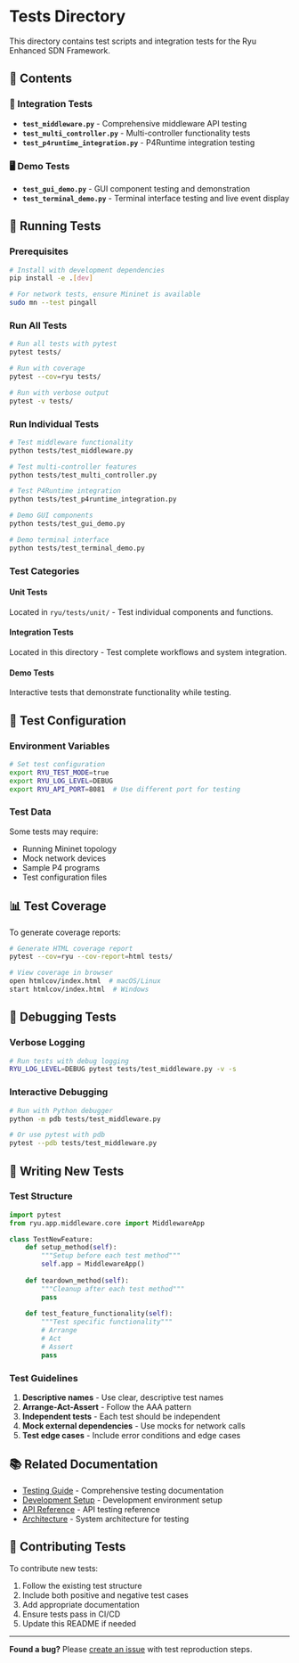 # Tests Directory

This directory contains test scripts and integration tests for the Ryu Enhanced SDN Framework.

## 📁 Contents

### 🧪 Integration Tests
- **`test_middleware.py`** - Comprehensive middleware API testing
- **`test_multi_controller.py`** - Multi-controller functionality tests
- **`test_p4runtime_integration.py`** - P4Runtime integration testing

### 🖥️ Demo Tests
- **`test_gui_demo.py`** - GUI component testing and demonstration
- **`test_terminal_demo.py`** - Terminal interface testing and live event display

## 🚀 Running Tests

### Prerequisites
```bash
# Install with development dependencies
pip install -e .[dev]

# For network tests, ensure Mininet is available
sudo mn --test pingall
```

### Run All Tests
```bash
# Run all tests with pytest
pytest tests/

# Run with coverage
pytest --cov=ryu tests/

# Run with verbose output
pytest -v tests/
```

### Run Individual Tests
```bash
# Test middleware functionality
python tests/test_middleware.py

# Test multi-controller features
python tests/test_multi_controller.py

# Test P4Runtime integration
python tests/test_p4runtime_integration.py

# Demo GUI components
python tests/test_gui_demo.py

# Demo terminal interface
python tests/test_terminal_demo.py
```

### Test Categories

#### Unit Tests
Located in `ryu/tests/unit/` - Test individual components and functions.

#### Integration Tests
Located in this directory - Test complete workflows and system integration.

#### Demo Tests
Interactive tests that demonstrate functionality while testing.

## 🔧 Test Configuration

### Environment Variables
```bash
# Set test configuration
export RYU_TEST_MODE=true
export RYU_LOG_LEVEL=DEBUG
export RYU_API_PORT=8081  # Use different port for testing
```

### Test Data
Some tests may require:
- Running Mininet topology
- Mock network devices
- Sample P4 programs
- Test configuration files

## 📊 Test Coverage

To generate coverage reports:
```bash
# Generate HTML coverage report
pytest --cov=ryu --cov-report=html tests/

# View coverage in browser
open htmlcov/index.html  # macOS/Linux
start htmlcov/index.html  # Windows
```

## 🐛 Debugging Tests

### Verbose Logging
```bash
# Run tests with debug logging
RYU_LOG_LEVEL=DEBUG pytest tests/test_middleware.py -v -s
```

### Interactive Debugging
```bash
# Run with Python debugger
python -m pdb tests/test_middleware.py

# Or use pytest with pdb
pytest --pdb tests/test_middleware.py
```

## 🧪 Writing New Tests

### Test Structure
```python
import pytest
from ryu.app.middleware.core import MiddlewareApp

class TestNewFeature:
    def setup_method(self):
        """Setup before each test method"""
        self.app = MiddlewareApp()
    
    def teardown_method(self):
        """Cleanup after each test method"""
        pass
    
    def test_feature_functionality(self):
        """Test specific functionality"""
        # Arrange
        # Act
        # Assert
        pass
```

### Test Guidelines
1. **Descriptive names** - Use clear, descriptive test names
2. **Arrange-Act-Assert** - Follow the AAA pattern
3. **Independent tests** - Each test should be independent
4. **Mock external dependencies** - Use mocks for network calls
5. **Test edge cases** - Include error conditions and edge cases

## 📚 Related Documentation

- [Testing Guide](@documentations/examples/) - Comprehensive testing documentation
- [Development Setup](@documentations/installation/) - Development environment setup
- [API Reference](@documentations/api-reference/) - API testing reference
- [Architecture](@documentations/architecture/) - System architecture for testing

## 🤝 Contributing Tests

To contribute new tests:
1. Follow the existing test structure
2. Include both positive and negative test cases
3. Add appropriate documentation
4. Ensure tests pass in CI/CD
5. Update this README if needed

---

**Found a bug?** Please [create an issue](https://github.com/nqmn/ryu/issues) with test reproduction steps.
